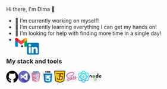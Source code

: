 Hi there, I'm Dima 👋

- 🔭 I’m currently working on myself!
- 🌱 I’m currently learning everything I can get my hands on!
- 🤔 I’m looking for help with finding more time in a single day!
- <a href="amgpetronass@gmail.com"><img align="left" alt="gmail" width="32px" src="./icons/gmail.png" /><a/>
- <a href="linkedin.com/in/dima-tytenko-a5b26a21b"> <img align="left" alt="linkedin" width="32px" src="./icons/linkedin.png" /> <a/>

### My stack and tools

<img align="left" alt="github" width="32px" src="./icons/github.png" />
<img align="left" alt="visual-studio" width="32px" src="./icons/visual-studio.png" />
<img align="left" alt="html5" width="32px" src="./icons/free-icon-html-5-2535518.png" />
<img align="left" alt="css" width="32px" src="./icons/css.png" />
<img align="left" alt="java-script" width="32px" src="./icons/java-script.png" />
<img align="left" alt="sass" width="32px" src="./icons/sass.png" />
<img align="left" alt="physics" width="32px" src="./icons/physics.png" />
<img align="left" alt="node" width="32px" src="./icons/nodejs.png" />
